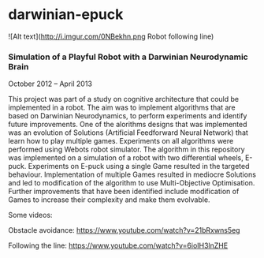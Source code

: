 # darwinian-epuck
![Alt text](http://i.imgur.com/0NBekhn.png Robot following line)

### Simulation of a Playful Robot with a Darwinian Neurodynamic Brain
October 2012 – April 2013

This project was part of a study on cognitive architecture that could be implemented in a robot. The aim was to implement algorithms that are based on Darwinian Neurodynamics, to perform experiments and identify future improvements.
One of the alorithms designs that was implemented was an evolution of Solutions (Artificial Feedforward Neural Network) that learn how to play multiple games. Experiments on all algorithms were performed using Webots robot simulator. The algorithm in this repository was implemented on a simulation of a robot with two differential wheels, E-puck.
Experiments on E-puck using a single Game resulted in the targeted behaviour. Implementation of multiple Games resulted in mediocre Solutions and led to modification of the algorithm to use Multi-Objective Optimisation.
Further improvements that have been identified include modification of Games to increase their complexity and make them evolvable.

Some videos:

Obstacle avoidance: https://www.youtube.com/watch?v=21bRxwns5eg

Following the line: https://www.youtube.com/watch?v=6ioIH3lnZHE
